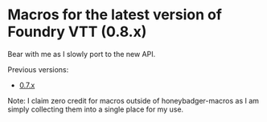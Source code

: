 # Macros for the latest version of Foundry VTT (0.8.x)

Bear with me as I slowly port to the new API.

Previous versions:

* [0.7.x](https://github.com/trioderegion/fvtt-macros/tree/legacy/0.7.x)

Note: I claim zero credit for macros outside of honeybadger-macros as I am simply collecting them into a single place for my use.
